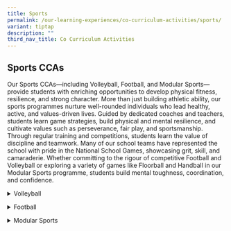 ```yaml
---
title: Sports
permalink: /our-learning-experiences/co-curriculum-activities/sports/
variant: tiptap
description: ""
third_nav_title: Co Curriculum Activities
---
```

<h2><strong>Sports CCAs</strong></h2>
<p>Our Sports CCAs—including Volleyball, Football, and Modular Sports—provide
students with enriching opportunities to develop physical fitness, resilience,
and strong character. More than just building athletic ability, our sports
programmes nurture well-rounded individuals who lead healthy, active, and
values-driven lives. Guided by dedicated coaches and teachers, students
learn game strategies, build physical and mental resilience, and cultivate
values such as perseverance, fair play, and sportsmanship. Through regular
training and competitions, students learn the value of discipline and teamwork.
Many of our school teams have represented the school with pride in the
National School Games, showcasing grit, skill, and camaraderie. Whether
committing to the rigour of competitive Football and Volleyball or exploring
a variety of games like Floorball and Handball in our Modular Sports programme,
students build mental toughness, coordination, and confidence.</p>
<p></p>
<div data-type="detailGroup" class="isomer-accordion-group isomer-accordion isomer-accordion-white">
<details class="isomer-details">
<summary>Volleyball</summary>
<div data-type="detailsContent" class="isomer-details-content">
<p></p>
<p><strong>Teachers In-Charge</strong>
<br>Ms Ng Yen Tin (Main) - Thursdays (2nd session)
<br>Mdm Isabelle Lim - Tuesdays (1st session)
<br>Ms Ng Wee Lin - Thursdays (1st session)</p>
<p>Mrs Fiona Wong - Tuesdays (2nd session)
<br>Mr Ashiq / Mr Tang Qisheng - Rotation on Thursdays (2nd session)</p>
<p></p>
<p><strong>Main Contact</strong>: <a href="https://www.zhonghuapri.moe.edu.sg/list-of-cca/volleyball/ng_yen_tin@schools.gov.sg" rel="noopener noreferrer nofollow" target="_blank"><u>ng_yen_tin@schools.gov.sg</u></a>
<br>
</p>
<p><strong>CCA Schedule</strong>
<br><strong>Term 1</strong>
<br>Tuesday &amp; Thursdays
<br>2.00pm – 3.30pm (P4 Boys &amp; Girls + P5 Boys)
<br>3.30pm - 5.00pm (*P6 Boys &amp; Girls + P5 Girls)
<br>
</p>
<p><strong>*P6 pupils will be discharged from the CCA once the NSG Competition ends.</strong>
</p>
<p><strong>Term 2</strong>
<br>Tuesday &amp; Thursdays
<br>2.00pm – 3.30pm (P4 Boys &amp; Girls)
<br>3.30pm - 5.00pm (P5 Boys &amp; Girls)</p>
</div>
</details>
</div>
<p></p>
<div data-type="detailGroup" class="isomer-accordion-group isomer-accordion isomer-accordion-white">
<details class="isomer-details">
<summary>Football</summary>
<div data-type="detailsContent" class="isomer-details-content">
<p></p>
<p><strong>Teachers-In-Charge</strong>
<br>Mr Joshua Seow (Main - Tuesdays &amp; Thursdays)
<br>Mr Firdaus (Tuesdays)
<br>Mr Azman / Mr Talib (Rotation every Thursdays)
<br>
</p>
<p><strong>Main Contact</strong>: <a href="mailto:seow_eng_huat@moe.edu.sg" rel="noopener noreferrer nofollow" target="_blank">seow_eng_huat@schools.gov.sg</a>
</p>
<p></p>
<p><strong>CCA Schedule</strong>
<br>Tuesday
<br>2.00pm – 4.00pm (School Team &amp; Recreational Team)
<br>Thursday
<br>3.30pm – 5.30pm (School Team Only)</p>
</div>
</details>
</div>
<p></p>
<div data-type="detailGroup" class="isomer-accordion-group isomer-accordion isomer-accordion-white">
<details class="isomer-details">
<summary>Modular Sports</summary>
<div data-type="detailsContent" class="isomer-details-content">
<p></p>
<p><strong>Teachers-In-Charge</strong>
<br>Mdm Junainah B Mohamed Eusuff (Main)
<br>Mrs Chan Hong Wei
<br>Mdm Daisy Yu
<br>
</p>
<p><strong>Main Contact</strong>: <a href="https://www.zhonghuapri.moe.edu.sg/list-of-cca/modular-sports/junainah_mohamed_eusuff@schools.gov.sg" rel="noopener noreferrer nofollow" target="_blank"><u>junainah_mohamed_eusuff@schools.gov.sg</u></a>
</p>
<p></p>
<p><strong>CCA Schedule</strong>
<br>Tuesday
<br>2.00pm – 3.45pm</p>
</div>
</details>
</div>
<p></p>